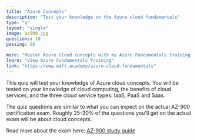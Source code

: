 ```yaml
---
title: "Azure Concepts"
description: "Test your knowledge on the Azure cloud fundamentals"
type: "q"
layout: "single"
image: az900.jpg
questions: 10
passing: 80

more: "Master Azure cloud concepts with my Azure Fundamentals training course."
learn: "View Azure Fundamentals Training"
link: "https://www.mdft.academy/azure-cloud-fundamentals"
---
```


This quiz will test your knowledge of Azure cloud concepts. You will be tested on your knowledge of cloud computing, the benefits of cloud services, and the three cloud service types: IaaS, PaaS and Saas.

The quiz questions are similar to what you can expect on the actual AZ-900 certification exam. Roughly 25-30% of the questions you'll get on the actual exam will be about cloud concepts. 

Read more about the exam here: [AZ-900 study guide](https://learn.microsoft.com/en-us/credentials/certifications/resources/study-guides/az-900)
